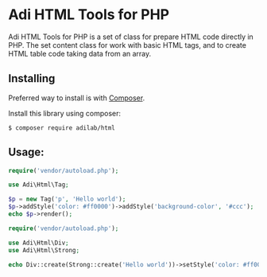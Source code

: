 Adi HTML Tools for PHP
========================

Adi HTML Tools for PHP is a set of class for prepare HTML code directly in PHP. The set content class for work with basic HTML tags, and to create HTML table code taking data from an array.

Installing
----------

Preferred way to install is with [Composer](https://getcomposer.org/).

Install this library using composer:

```console
$ composer require adilab/html
```

Usage:
-------------
```php
require('vendor/autoload.php');

use Adi\Html\Tag;

$p = new Tag('p', 'Hello world');
$p->addStyle('color: #ff0000')->addStyle('background-color', '#ccc');
echo $p->render();
```


```php
require('vendor/autoload.php');

use Adi\Html\Div;
use Adi\Html\Strong;

echo Div::create(Strong::create('Hello world'))->setStyle('color: #ff0000');
```